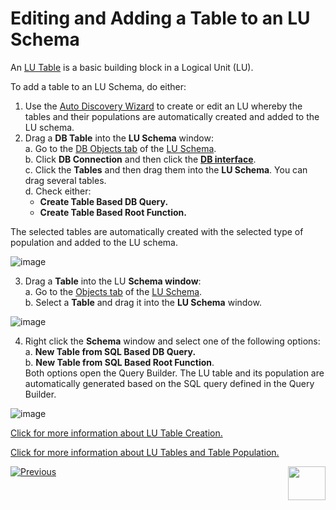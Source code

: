 # Editing and Adding a Table to an LU Schema

An [LU Table](https://github.com/k2view-academy/K2View-Academy/blob/master/articles/06_LU_tables/01_LU_tables_overview.md)  is a basic building block in a Logical Unit (LU).

To add a table to an LU Schema, do either: 

1. Use the [Auto Discovery Wizard](https://github.com/k2view-academy/K2View-Academy/blob/master/articles/03_logical_units/06_auto_discovery_wizard.md) to create or edit an LU whereby the tables and their populations are automatically created and added to the LU schema.
2. Drag a **DB Table** into the **LU Schema** window:\
   a. Go to the [DB Objects tab](https://github.com/k2view-academy/K2View-Academy/blob/master/articles/03_logical_units/03_LU_schema_window.md#logical-unit-lu-tabs) of the [LU Schema](https://github.com/k2view-academy/K2View-Academy/blob/master/articles/03_logical_units/03_LU_schema_window.md). \
   b. Click **DB Connection** and then click the [**DB interface**](https://github.com/k2view-academy/K2View-Academy/blob/master/articles/05_DB_interfaces/01_interfaces_overview.md).\
   c. Click the **Tables** and then drag them into the **LU Schema**. You can drag several tables.\
   d. Check either: 
    * **Create Table Based DB Query.**
    * **Create Table Based Root Function.**

The selected tables are automatically created with the selected type of population and added to the LU schema.

![image](https://github.com/k2view-academy/K2View-Academy/blob/master/articles/03_logical_units/images/03_09_01_tables1.png)


3. Drag a **Table** into the LU **Schema window**:\
    a. Go to the [Objects tab](https://github.com/k2view-academy/K2View-Academy/blob/master/articles/03_logical_units/03_LU_schema_window.md#logical-unit-lu-tabs) of the [LU Schema](https://github.com/k2view-academy/K2View-Academy/blob/master/articles/03_logical_units/03_LU_schema_window.md).\
    b. Select a **Table** and drag it into the **LU Schema** window.


![image](https://github.com/k2view-academy/K2View-Academy/blob/master/articles/03_logical_units/images/03_09_02_tables2.png)

4. Right click the **Schema** window and select one of the following options:\
    a. **New Table from SQL Based DB Query.**\
    b. **New Table from SQL Based Root Function**.\
Both options open the Query Builder. The LU table and its population are automatically generated based on the SQL query defined in the Query Builder.

![image](https://github.com/k2view-academy/K2View-Academy/blob/master/articles/03_logical_units/images/03_09_03_tables3.png)


[Click for more information about LU Table Creation.](https://github.com/k2view-academy/K2View-Academy/blob/master/articles/06_LU_tables/02_create_an_LU_table.md)

[Click for more information about LU Tables and Table Population. ](https://github.com/k2view-academy/K2View-Academy/blob/master/articles/07_table_population/01_table_population_overview.md)

[![Previous](https://github.com/k2view-academy/K2View-Academy/blob/master/articles/images/Previous.png)](https://github.com/k2view-academy/K2View-Academy/blob/master/articles/03_logical_units/08_define_root_table_and_instance_ID_LU_schema.md)[<img align="right" width="60" height="54" src="https://github.com/k2view-academy/K2View-Academy/blob/master/articles/images/Next.png">](https://github.com/k2view-academy/K2View-Academy/blob/master/articles/03_logical_units/10_delete_table_from_a_schema.md)

